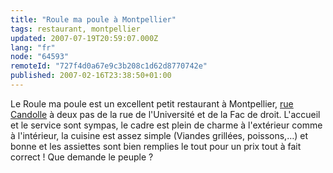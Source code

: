 ```yaml
---
title: "Roule ma poule à Montpellier"
tags: restaurant, montpellier
updated: 2007-07-19T20:59:07.000Z
lang: "fr"
node: "64593"
remoteId: "727f4d0a67e9c3b208c1d62d8770742e"
published: 2007-02-16T23:38:50+01:00
---
```

 
Le Roule ma poule est un excellent petit restaurant à Montpellier, [rue Candolle](http://maps.google.fr/maps?f=l&amp;hl=fr&amp;q=roule%20ma%20poule&amp;ie=UTF8&amp;near=Montpellier&amp;z=18&amp;ll=43.612951,3.87643&amp;spn=0.002408,0.004436&amp;t=k&amp;om=1) à deux pas de la rue de l'Université et de la Fac de droit. L'accueil et le service sont sympas, le cadre est plein de charme à l'extérieur comme à l'intérieur, la cuisine est assez simple (Viandes grillées, poissons,…) et bonne et les assiettes sont bien remplies le tout pour un prix tout à fait correct ! Que demande le peuple ?

